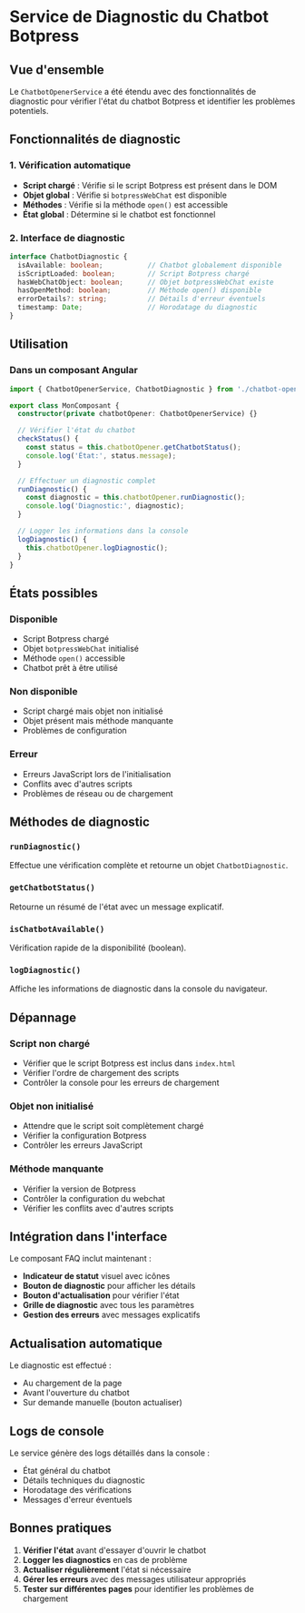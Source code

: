 # Service de Diagnostic du Chatbot Botpress

## Vue d'ensemble

Le `ChatbotOpenerService` a été étendu avec des fonctionnalités de diagnostic pour vérifier l'état du chatbot Botpress et identifier les problèmes potentiels.

## Fonctionnalités de diagnostic

### 1. Vérification automatique
- **Script chargé** : Vérifie si le script Botpress est présent dans le DOM
- **Objet global** : Vérifie si `botpressWebChat` est disponible
- **Méthodes** : Vérifie si la méthode `open()` est accessible
- **État global** : Détermine si le chatbot est fonctionnel

### 2. Interface de diagnostic
```typescript
interface ChatbotDiagnostic {
  isAvailable: boolean;           // Chatbot globalement disponible
  isScriptLoaded: boolean;        // Script Botpress chargé
  hasWebChatObject: boolean;      // Objet botpressWebChat existe
  hasOpenMethod: boolean;         // Méthode open() disponible
  errorDetails?: string;          // Détails d'erreur éventuels
  timestamp: Date;                // Horodatage du diagnostic
}
```

## Utilisation

### Dans un composant Angular

```typescript
import { ChatbotOpenerService, ChatbotDiagnostic } from './chatbot-opener.service';

export class MonComposant {
  constructor(private chatbotOpener: ChatbotOpenerService) {}

  // Vérifier l'état du chatbot
  checkStatus() {
    const status = this.chatbotOpener.getChatbotStatus();
    console.log('État:', status.message);
  }

  // Effectuer un diagnostic complet
  runDiagnostic() {
    const diagnostic = this.chatbotOpener.runDiagnostic();
    console.log('Diagnostic:', diagnostic);
  }

  // Logger les informations dans la console
  logDiagnostic() {
    this.chatbotOpener.logDiagnostic();
  }
}
```

## États possibles

### Disponible
- Script Botpress chargé
- Objet `botpressWebChat` initialisé
- Méthode `open()` accessible
- Chatbot prêt à être utilisé

### Non disponible
- Script chargé mais objet non initialisé
- Objet présent mais méthode manquante
- Problèmes de configuration

### Erreur
- Erreurs JavaScript lors de l'initialisation
- Conflits avec d'autres scripts
- Problèmes de réseau ou de chargement

## Méthodes de diagnostic

### `runDiagnostic()`
Effectue une vérification complète et retourne un objet `ChatbotDiagnostic`.

### `getChatbotStatus()`
Retourne un résumé de l'état avec un message explicatif.

### `isChatbotAvailable()`
Vérification rapide de la disponibilité (boolean).

### `logDiagnostic()`
Affiche les informations de diagnostic dans la console du navigateur.

## Dépannage

### Script non chargé
- Vérifier que le script Botpress est inclus dans `index.html`
- Vérifier l'ordre de chargement des scripts
- Contrôler la console pour les erreurs de chargement

### Objet non initialisé
- Attendre que le script soit complètement chargé
- Vérifier la configuration Botpress
- Contrôler les erreurs JavaScript

### Méthode manquante
- Vérifier la version de Botpress
- Contrôler la configuration du webchat
- Vérifier les conflits avec d'autres scripts

## Intégration dans l'interface

Le composant FAQ inclut maintenant :
- **Indicateur de statut** visuel avec icônes
- **Bouton de diagnostic** pour afficher les détails
- **Bouton d'actualisation** pour vérifier l'état
- **Grille de diagnostic** avec tous les paramètres
- **Gestion des erreurs** avec messages explicatifs

## Actualisation automatique

Le diagnostic est effectué :
- Au chargement de la page
- Avant l'ouverture du chatbot
- Sur demande manuelle (bouton actualiser)

## Logs de console

Le service génère des logs détaillés dans la console :
- État général du chatbot
- Détails techniques du diagnostic
- Horodatage des vérifications
- Messages d'erreur éventuels

## Bonnes pratiques

1. **Vérifier l'état** avant d'essayer d'ouvrir le chatbot
2. **Logger les diagnostics** en cas de problème
3. **Actualiser régulièrement** l'état si nécessaire
4. **Gérer les erreurs** avec des messages utilisateur appropriés
5. **Tester sur différentes pages** pour identifier les problèmes de chargement
